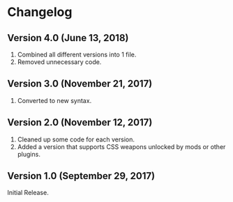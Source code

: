 # Changelog

## Version 4.0 (June 13, 2018)

1. Combined all different versions into 1 file.
2. Removed unnecessary code.

## Version 3.0 (November 21, 2017)

1. Converted to new syntax.

## Version 2.0 (November 12, 2017)

1. Cleaned up some code for each version.
2. Added a version that supports CSS weapons unlocked by mods or other plugins.

## Version 1.0 (September 29, 2017)

Initial Release.
